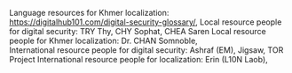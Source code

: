 Language resources for Khmer localization: https://digitalhub101.com/digital-security-glossary/, 
Local resource people for digital security: TRY Thy, CHY Sophat, CHEA Saren
Local resource people for Khmer localization: Dr. CHAN Somnoble,  
International resource people for digital security: Ashraf (EM), Jigsaw, TOR Project 
International resource people for localization: Erin (L10N Laob),  
